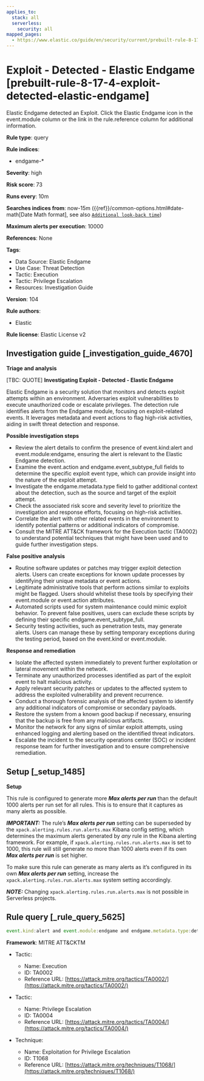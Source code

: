 ```yaml
---
applies_to:
  stack: all
  serverless:
    security: all
mapped_pages:
  - https://www.elastic.co/guide/en/security/current/prebuilt-rule-8-17-4-exploit-detected-elastic-endgame.html
---
```


# Exploit - Detected - Elastic Endgame [prebuilt-rule-8-17-4-exploit-detected-elastic-endgame]

Elastic Endgame detected an Exploit. Click the Elastic Endgame icon in the event.module column or the link in the rule.reference column for additional information.

**Rule type**: query

**Rule indices**:

* endgame-*

**Severity**: high

**Risk score**: 73

**Runs every**: 10m

**Searches indices from**: now-15m ({{ref}}/common-options.html#date-math[Date Math format], see also [`Additional look-back time`](docs-content://solutions/security/detect-and-alert/create-detection-rule.md#rule-schedule))

**Maximum alerts per execution**: 10000

**References**: None

**Tags**:

* Data Source: Elastic Endgame
* Use Case: Threat Detection
* Tactic: Execution
* Tactic: Privilege Escalation
* Resources: Investigation Guide

**Version**: 104

**Rule authors**:

* Elastic

**Rule license**: Elastic License v2

## Investigation guide [_investigation_guide_4670]

**Triage and analysis**

[TBC: QUOTE]
**Investigating Exploit - Detected - Elastic Endgame**

Elastic Endgame is a security solution that monitors and detects exploit attempts within an environment. Adversaries exploit vulnerabilities to execute unauthorized code or escalate privileges. The detection rule identifies alerts from the Endgame module, focusing on exploit-related events. It leverages metadata and event actions to flag high-risk activities, aiding in swift threat detection and response.

**Possible investigation steps**

* Review the alert details to confirm the presence of event.kind:alert and event.module:endgame, ensuring the alert is relevant to the Elastic Endgame detection.
* Examine the event.action and endgame.event_subtype_full fields to determine the specific exploit event type, which can provide insight into the nature of the exploit attempt.
* Investigate the endgame.metadata.type field to gather additional context about the detection, such as the source and target of the exploit attempt.
* Check the associated risk score and severity level to prioritize the investigation and response efforts, focusing on high-risk activities.
* Correlate the alert with other related events in the environment to identify potential patterns or additional indicators of compromise.
* Consult the MITRE ATT&CK framework for the Execution tactic (TA0002) to understand potential techniques that might have been used and to guide further investigation steps.

**False positive analysis**

* Routine software updates or patches may trigger exploit detection alerts. Users can create exceptions for known update processes by identifying their unique metadata or event actions.
* Legitimate administrative tools that perform actions similar to exploits might be flagged. Users should whitelist these tools by specifying their event.module or event.action attributes.
* Automated scripts used for system maintenance could mimic exploit behavior. To prevent false positives, users can exclude these scripts by defining their specific endgame.event_subtype_full.
* Security testing activities, such as penetration tests, may generate alerts. Users can manage these by setting temporary exceptions during the testing period, based on the event.kind or event.module.

**Response and remediation**

* Isolate the affected system immediately to prevent further exploitation or lateral movement within the network.
* Terminate any unauthorized processes identified as part of the exploit event to halt malicious activity.
* Apply relevant security patches or updates to the affected system to address the exploited vulnerability and prevent recurrence.
* Conduct a thorough forensic analysis of the affected system to identify any additional indicators of compromise or secondary payloads.
* Restore the system from a known good backup if necessary, ensuring that the backup is free from any malicious artifacts.
* Monitor the network for any signs of similar exploit attempts, using enhanced logging and alerting based on the identified threat indicators.
* Escalate the incident to the security operations center (SOC) or incident response team for further investigation and to ensure comprehensive remediation.


## Setup [_setup_1485]

**Setup**

This rule is configured to generate more ***Max alerts per run*** than the default 1000 alerts per run set for all rules. This is to ensure that it captures as many alerts as possible.

***IMPORTANT:*** The rule’s ***Max alerts per run*** setting can be superseded by the `xpack.alerting.rules.run.alerts.max` Kibana config setting, which determines the maximum alerts generated by *any* rule in the Kibana alerting framework. For example, if `xpack.alerting.rules.run.alerts.max` is set to 1000, this rule will still generate no more than 1000 alerts even if its own ***Max alerts per run*** is set higher.

To make sure this rule can generate as many alerts as it’s configured in its own ***Max alerts per run*** setting, increase the `xpack.alerting.rules.run.alerts.max` system setting accordingly.

***NOTE:*** Changing `xpack.alerting.rules.run.alerts.max` is not possible in Serverless projects.


## Rule query [_rule_query_5625]

```js
event.kind:alert and event.module:endgame and endgame.metadata.type:detection and (event.action:exploit_event or endgame.event_subtype_full:exploit_event)
```

**Framework**: MITRE ATT&CKTM

* Tactic:

    * Name: Execution
    * ID: TA0002
    * Reference URL: [https://attack.mitre.org/tactics/TA0002/](https://attack.mitre.org/tactics/TA0002/)

* Tactic:

    * Name: Privilege Escalation
    * ID: TA0004
    * Reference URL: [https://attack.mitre.org/tactics/TA0004/](https://attack.mitre.org/tactics/TA0004/)

* Technique:

    * Name: Exploitation for Privilege Escalation
    * ID: T1068
    * Reference URL: [https://attack.mitre.org/techniques/T1068/](https://attack.mitre.org/techniques/T1068/)



